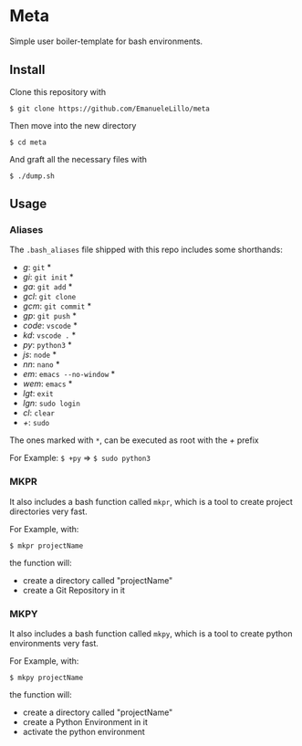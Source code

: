 # Meta

Simple user boiler-template for bash environments.

## Install

Clone this repository with

```$ git clone https://github.com/EmanueleLillo/meta```

Then move into the new directory

```$ cd meta```

And graft all the necessary files with

```$ ./dump.sh```

## Usage

### Aliases

The `.bash_aliases` file shipped with this repo includes some shorthands:

- *g*: `git` *
- *gi*: `git init` *
- *ga*: `git add` *
- *gcl*: `git clone`
- *gcm*: `git commit` *
- *gp*: `git push` *
- *code*: `vscode` *
- *kd*: `vscode .` *
- *py*: `python3` *
- *js*: `node` *
- *nn*: `nano` *
- *em*: `emacs --no-window` *
- *wem*: `emacs` *
- *lgt*: `exit`
- *lgn*: `sudo login`
- *cl*: `clear`
- *+*: `sudo`

The ones marked with `*`, can be executed as root with the *+* prefix

For Example: `$ +py` => `$ sudo python3`


### MKPR

It also includes a bash function called `mkpr`, which is a tool to create project directories very fast.

For Example, with:

```$ mkpr projectName```

the function will:
- create a directory called "projectName"
- create a Git Repository in it


### MKPY

It also includes a bash function called `mkpy`, which is a tool to create python environments very fast.

For Example, with:

```$ mkpy projectName```

the function will:
- create a directory called "projectName"
- create a Python Environment in it
- activate the python environment

